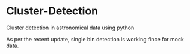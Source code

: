 # Cluster-Detection
Cluster detection in astronomical data using python

As per the recent update, single bin detection is working fince for mock  data.
